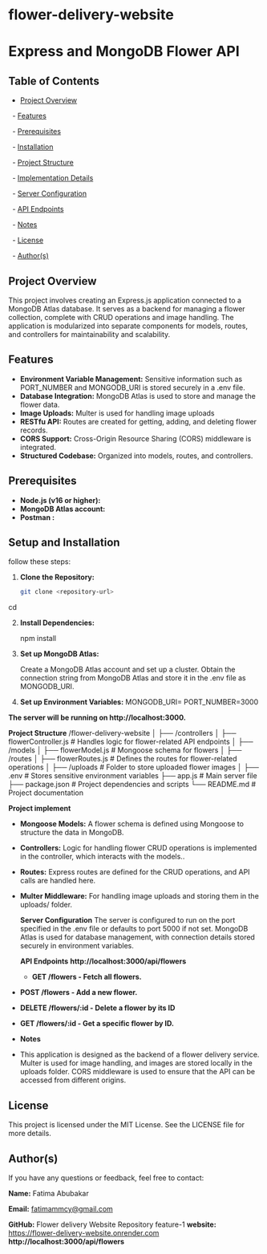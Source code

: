 # flower-delivery-website
# Express and MongoDB Flower API


## Table of Contents

- [Project Overview](#Project-Overview)

  - [Features](#Features)

  - [Prerequisites](#Prerequisites)

  - [Installation](#Installation)

  - [Project Structure](#Project-Structure)

  - [Implementation Details](#Implementation-Details)

  - [Server Configuration](#Server-Configuration)

  - [API Endpoints](#API-Endpoints)

  - [Notes](#Notes)

  - [License](#license)

  - [Author(s)](#authors)

## Project Overview

This project involves creating an Express.js application connected to a MongoDB Atlas database. It serves as a backend for managing a flower collection, complete with CRUD operations and image handling. The application is modularized into separate components for models, routes, and controllers for maintainability and scalability.

## Features

- **Environment Variable Management:** Sensitive information such as PORT_NUMBER and MONGODB_URI is stored securely in a .env file.
- **Database Integration:** MongoDB Atlas is used to store and manage the flower data.
- **Image Uploads:** Multer is used for handling image uploads
- **RESTfu API:** Routes are created for getting, adding, and deleting flower records.
- **CORS Support:** Cross-Origin Resource Sharing (CORS) middleware is integrated.
 - **Structured Codebase:** Organized into models, routes, and controllers.

## Prerequisites

- **Node.js (v16 or higher):**
- **MongoDB Atlas account:**
- **Postman :**
  

## Setup and Installation

 follow these steps:

1. **Clone the Repository:**

   ```bash
   git clone <repository-url>
cd <flower-delivery-website>
   
2. **Install Dependencies:**

   npm install
   
3. **Set up MongoDB Atlas:**

   Create a MongoDB Atlas account and set up a cluster.
  Obtain the connection string from MongoDB Atlas and store it in the .env file as MONGODB_URI.

4. **Set up Environment Variables:**
   MONGODB_URI=<your-mongodb-connection-string>
   PORT_NUMBER=3000
   
 **The server will be running on http://localhost:3000.**

  **Project Structure**
/flower-delivery-website
│
├── /controllers
│   ├── flowerController.js      # Handles logic for flower-related API endpoints
│
├── /models
│   ├── flowerModel.js           # Mongoose schema for flowers
│
├── /routes
│   ├── flowerRoutes.js          # Defines the routes for flower-related operations
│
├── /uploads                     # Folder to store uploaded flower images
│
├── .env                         # Stores sensitive environment variables
├── app.js                       # Main server file
├── package.json                 # Project dependencies and scripts
└── README.md                    # Project documentation

  **Project implement**

- **Mongoose Models:** A flower schema is defined using Mongoose to structure the data in MongoDB.
- **Controllers:** Logic for handling flower CRUD operations is implemented in the controller, which interacts with the models..
- **Routes:** Express routes are defined for the CRUD operations, and API calls are handled here.
- **Multer Middleware:** For handling image uploads and storing them in the uploads/ folder.

   **Server Configuration**
  The server is configured to run on the port specified in the .env file or defaults to port 5000 if not set. MongoDB Atlas is used for database management, with connection details stored securely in environment variables.

  **API Endpoints**
  **http://localhost:3000/api/flowers**
  - **GET /flowers - Fetch all flowers.** 
- **POST /flowers - Add a new flower.** 
- **DELETE /flowers/:id - Delete a flower by its ID** 
- **GET /flowers/:id - Get a specific flower by ID.**

-   **Notes**
-   This application is designed as the backend of a flower delivery service.
    Multer is used for image handling, and images are stored locally in the uploads folder.
    CORS middleware is used to ensure that the API can be accessed from different origins.
     
## License
This project is licensed under the MIT License. See the LICENSE file for more details.

## Author(s)
If you have any questions or feedback, feel free to contact:

**Name:** Fatima Abubakar 

**Email:** fatimammcy@gmail.com 

**GitHub:**  Flower delivery Website Repository
feature-1
**website:** https://flower-delivery-website.onrender.com
**http://localhost:3000/api/flowers**












